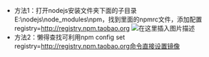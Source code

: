 - 方法1：打开nodejs安装文件夹下面的子目录E:\nodejs\node_modules\npm，找到里面的npmrc文件，添加配置 registry=http://registry.npm.taobao.org
  ![在这里插入图片描述](https://img-blog.csdnimg.cn/20190421182441528.png#pic_center)
- 方法2：懒得查找可利用npm config set registry=http://registry.npm.taobao.org命令直接设置镜像